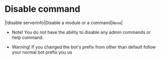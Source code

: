 # Disable command

|!disable serverinfo|Disable a module or a command|`None`|

* Note! You do not have the ability to disable any admin commands or help command.

* Warning! If you changed the bot's prefix from other than default follow your normal bot prefix you us